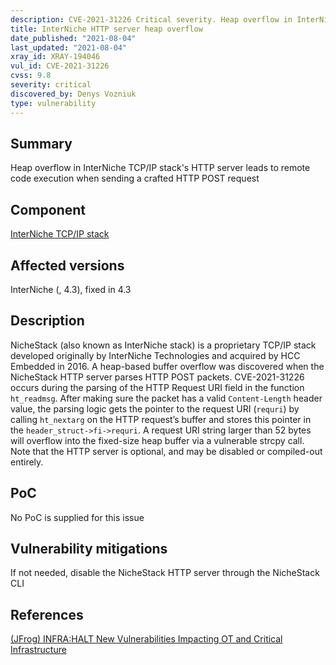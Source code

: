 ```yaml
---
description: CVE-2021-31226 Critical severity. Heap overflow in InterNiche TCP/IP stack's HTTP server leads to remote code execution when sending a crafted HTTP POST request
title: InterNiche HTTP server heap overflow
date_published: "2021-08-04"
last_updated: "2021-08-04"
xray_id: XRAY-194046
vul_id: CVE-2021-31226
cvss: 9.8
severity: critical
discovered_by: Denys Vozniuk
type: vulnerability
---
```

## Summary
Heap overflow in InterNiche TCP/IP stack's HTTP server leads to remote code execution when sending a crafted HTTP POST request

## Component

[InterNiche TCP/IP stack](https://www.hcc-embedded.com/products/networking/tcpip-applications)

## Affected versions

InterNiche (, 4.3), fixed in 4.3

## Description

NicheStack (also known as InterNiche stack) is a proprietary TCP/IP stack developed originally by InterNiche Technologies and acquired by HCC Embedded in 2016. A heap-based buffer overflow was discovered when the NicheStack HTTP server parses HTTP POST packets. CVE-2021-31226 occurs during the parsing of the HTTP Request URI field in the function `ht_readmsg`. After making sure the packet has a valid `Content-Length` header value, the parsing logic gets the pointer to the request URI (`requri`) by calling `ht_nextarg` on the HTTP request’s buffer and stores this pointer in the `header_struct->fi->requri`. A request URI string larger than 52 bytes will overflow into the fixed-size heap buffer via a vulnerable strcpy call. Note that the HTTP server is optional, and may be disabled or compiled-out entirely.

## PoC

No PoC is supplied for this issue

## Vulnerability mitigations

If not needed, disable the NicheStack HTTP server through the NicheStack CLI

## References

[(JFrog) INFRA:HALT New Vulnerabilities Impacting OT and Critical Infrastructure](https://jfrog.com/blog/infrahalt-14-new-security-vulnerabilities-found-in-nichestack/)